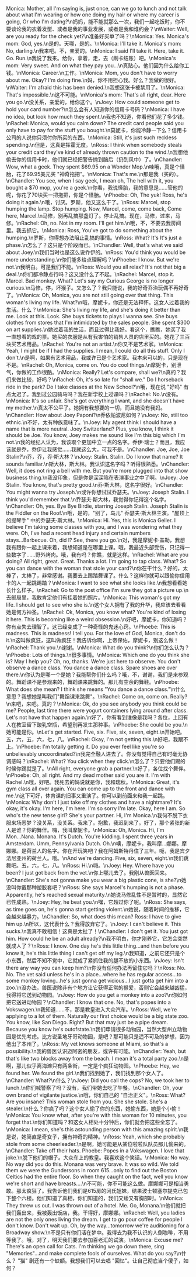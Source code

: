 Monica: Mother, all I'm saying is, just once, can we go to lunch and not talk about what I'm wearing or how one doing my hair or where my career is going, Or who I'm dating?\n妈妈，能不能就那么一次，我们一起吃饭时，你不要谈论我的衣着发型、或者是我的事业发展，或者是我和谁约会？\nWaiter: Well, are you ready for the check yet?\n准备好买单了吗？\nMonica: Yes. Monica's mom: God, yes.\n是的。天哪，是的。\nMonica: I'll take it. Monica's mom: No, darling.\n我来吧。不，亲爱的。\nMonica: I said I'll take it. Here, take it. Go. Run.\n我说了我来。给你，拿着，走，去（刷卡结账）吧。\nMonica's mom: Very sweet. And on what they pay you...\n真贴心。他们因为什么给你工钱。\nMonica: Career.\n工作。\nMonica: Mom, you don't have to worry about me. Okay? I'm doing fine.\n妈，你不用担心我。好么？我做的很好。\nWaiter: I'm afraid this has been denied.\n我想这张卡被禁用了。\nMonica: That's impossible.\n这不可能。\nMonica's mom: That's all right, dear. Here you go.\n没关系，亲爱的，给你这个。\nJoey: How could someone get to hold your card number?\n怎么会有人知道你的信用卡号码？\nMonica: I have no idea, but look how much they spent.\n我也不知道，你看他们花了多少钱。\nRachel: Monica, would you calm down? The credit card people said you only have to pay for the stuff you bought.\n莫妮卡，你能冷静一下么？信用卡公司的人说你只须付你所买的东西。\nMonica: Still, it's just such reckless spending.\n但是，这真是挥霍无度。\nRoss: I think when somebody steals your credit card they've kind of already thrown caution to the wind.\n我想他偷去你的信用卡时，他们就已经把警告抛到脑后（扔到风中）了。\nChandler: Wow, what a geek. They spent $69.95 on a Wonder Mop.\n哇哦，真是个怪胎，花了69.95美元买 "神奇拖把"。\nMonica: That's me.\n那是我（买的）。\nChandler: You see, when I say geek, I mean oh, The hell with it, you bought a $70 mop, you're a geek.\n你看，我说怪胎，我的意思是……管他的呢，你花了70块买一把拖把，你是个怪胎。\nPhoebe: Oh, The yuk! Ross, he's doing it again.\n哦，讨厌。罗斯，他又这么干了。\nRoss: Marcel, stop humping the lamp. Stop humping. Now, Marcel, come, come back, Come here, Marcel.\n马修，别再乱搞那盏灯了。停止乱搞。现在，马修，过来，马修。\nRachel: Oh, no. Not in my room. I'll get him.\n哦，不，不要去我房间里。我去抓它。\nMonica: Ross, You've got to do something about the humping.\n罗斯，你得想办法阻止乱搞的事情。\nRoss: What? It's It's just a phase.\n怎么了？这只是个阶段而已。\nChandler: Well, that's what we said about Joey.\n我们当时也是这么说乔伊的。\nRoss: You'd think you would be more understanding.\n你们能多给点理解吗？\nPhoebe: I know. But we're not.\n我明白。可是我们不能。\nRoss: Would you all relax? It's not that big a deal.\n你们都冷静点行吗？这又没什么了不起。\nRachel: Marcel, stop it. Marcel. Bad monkey. What? Let's say my Curious George is no longer curious.\n马修，停，坏猴子。又怎么了？我只能说，我的好奇乔治玩偶不再好奇了。\nMonica: Oh, Monica, you are not still going over that thing. This woman's living my life. What?\n哦，摩妮卡，你还是无法释怀。这女人过着我的生活。什么？\nMonica: She's living my life, and she's doing it better than me. Look at this. Look. She buys tickets to plays I wanna see. She buys clothes from stores that I'm intimidated by the sales people. She spent $300 on art supplies.\n她过着我的生活，而且过得比我好。看这个，瞧瞧，她买了我一直想看的戏的票。她买的衣服是从有我害怕的销售人员的店里买的。她花了三百块买艺术用品。\nRachel: You're not an artist.\n你又不是艺术家。\nMonica: Yeah, I might be if I had the supplies. I mean, I could do all this stuff. Only I don't.\n是啊，如果有艺术用品，我或许已是个艺术家。我本来可以的，只是现在不是。\nRachel: Oh, Monica, come on. You do cool things.\n摩妮卡，别泄气，你做的工作很酷。\nMonica: Really? Let's compare, shall we?\n真的？我们来做比较，好吗？\nRachel: Oh, it's so late for "shall we." Do I horseback ride in the park? Do I take classes at the New School?\n哦，现在说 "好吗" 有点太迟了。我到过公园骑马吗？我在新学校上过课吗？\nRachel: No.\n没有。\nMonica: It's so unfair. She's got everything I want, and she doesn't have my mother.\n真太不公平了。她拥有我想要的一切，而且她没有我妈。\nChandler: How about Joey Paponi?\n乔依帕波尼如何？\nJoey: No, still too ethnic.\n不好，太有种族意味了。\nJoey: My agent think I should have a name that is more neutral. Joey Switzerland? Plus, you know, I think it should be Joe. You know, Joey makes me sound like I'm this big which I'm not.\n我的经纪人认为，我该取个更加中立一点的名字。乔伊·瑞士？而且，我应该就是乔，乔伊让我感觉……我就这么大，可我不是。\nChandler: Joe, Joe, Joe Stalin?\n乔，乔，乔·斯大林？\nJoey: Stalin. Stalin. Do I know that name? It sounds familiar.\n斯大林，斯大林。我认识这名字吗？听得很熟悉。\nChandler: Well, it does not ring a bell with me. But you're more plugged into that show business thing.\n我没印象，但是你是深深陷在表演事业之中了啊。\nJoey: Joe Stalin. You know, that's pretty good.\n乔·斯大林，这名字很好。\nChandler: You might wanna try Joseph.\n或许你想试试乔瑟夫。\nJoey: Joseph Stalin. I think you'd remember that.\n乔瑟夫·斯大林，我觉得你记得这个名字。\nChandler: Oh, yes. Bye Bye Birdie, starring Joseph Stalin. Joseph Stalin is the Fiddler on the Roof.\n哦，是的，"别了，鸟儿" 乔瑟夫·斯大林主演。"屋顶上的提琴手" 中的乔瑟夫·斯大林。\nMonica: Hi. Yes, this is Monica Geller. I believe I'm taking some classes with you, and I was wondering what they were. Oh, I've had a recent head injury and certain numbers stays...Barbecue. Oh, did l? See, there you go.\n对，我是摩妮卡·盖勒，我想我有跟你一起上课来着，我想知道是在哪里上课。哦，我最近头部受伤，只记得一些数字了……野外烤肉。哦，我有吗？你瞧，就是这样。\nRachel: What are you doing? All right, great. Great. Thanks a lot. I'm going to tap class. What? So you can dance with the woman that stole your card?\n你在干什么？好的，太棒了，太棒了，非常感谢。我要去上踢踏舞课了。什么？这样你就可以跟偷你信用卡的人一起跳踢踏？\nMonica: I want to see what she looks like.\n我想看看她长什么样子。\nRachel: Go to the post office I'm sure they got a picture up.\n去邮局里，我敢肯定他们有挂着她的照片。\nMonica: This woman's got my life. I should get to see who she is.\n这个女人拥有了我的升华，我应该去看看她是何方神圣。\nRachel: Ok, Monica, you know what? You're kind of losing it here. This is becoming like a weird obsession.\n好吧，摩妮卡，你知道吗？你有点失去理智了。这已经变成了一种奇怪的鬼迷心窍。\nPhoebe: This is madness. This is madness! I tell you. For the love of God, Monica, don't do it.\n这叫做疯狂，这叫做疯狂！我告诉你啊，上帝保佑，摩妮卡，别这么做！\nRachel: Thank you.\n谢谢。\nMonica: What do you think?\n你们怎么认为？\nPhoebe: Lots of things.\n很多事情。\nMonica: Which one do you think she is? May I help you? Oh, no, thanks. We're just here to observe. You don't observe a dance class. You dance a dance class. Spare shoes are over there.\n你认为是哪一个是她？我能帮你们什么吗？哦，不，谢谢，我们是来参观的。舞蹈课不是参观来的，舞蹈课来跳舞的。那儿有空余的舞鞋。\nPhoebe: What does she mean? I think she means "You dance a dance class."\n什么意思？我想她是叫我们"舞蹈课来跳舞"。\nRachel: Come on, come on. Really?\n来吧，来吧。真的？\nMonica: Ok, do you see anybody you think could be me? People, last time there were yogurt containers lying around after class. Let's not have that happen again.\n好了，你有看到谁像是我吗？各位，上回有人在教室留下酸乳空瓶，希望别再发生那种事。\nPhoebe: She could be you.\n她可能是你。\nLet's get started. Five, six. Five, six, seven, eight.\n开始吧。五，六，五，六，七，八。\nRachel: Okay, I'm not getting this.\n好吧，我跟不上。\nPhoebe: I'm totally getting it. Do you ever feel like you're so unbelievably uncoordinated?\n我完全融人进去了。你没有觉得自己有时毫无协调感吗？\nRachel: What? You click when they click.\n怎么了？只要他们踢的时候你踢就是了。\nAll right, everyone grab a partner.\n好了，各位找个舞伴。\nPhoebe: Oh, all right. And my dead mother said you are it. I'm with Rachel.\n哦，好吧。我死去的妈说就是你，我和瑞秋。\nMonica: Great, it's gym class all over again. You can come up to the front and dance with me.\n这下可好，体育课的旧事又重演了。你可以到前面来和我一起跳。\nMonica: Why don't I just take off my clothes and have a nightmare? It's okay, it's okay. I'm here, I'm here. I'm so sorry I'm late. Okay, here I am. So who's the new tense girl? She's your partner. Hi, I'm Monica.\n我何不脱下衣服来场恶梦？没关系，没关系。我来了。抱歉，我迟到来了。好了，那个紧张的新人是谁？你的舞伴。嗨，我叫摩妮卡。\nMonica: Oh, Monica. Hi, I'm Mon...Nana. Monana. It's Dutch. You're kidding. I spent three years in Amsterdam. Umm, Pennsylvania Dutch. Oh.\n噢，摩妮卡，我叫摩…娜娜。摩娜娜。是荷兰人的名字。你在开玩笑吧？我在阿姆斯特丹住了三年。呃，我是宾夕法尼亚州的荷兰人。哦。\nAnd we're dancing. Five, six, seven, eight.\n我们跳舞吧。五，六，七，八。\nRoss: Hi.\n嗨。\nJoey: Hey. Where have you been? I just got back from the vet.\n你上哪儿去了。我刚从兽医回来。\nChandler: She's not gonna make you wear a big plastic cone, is she?\n她没叫你戴那种塑胶套吧？\nRoss: She says Marcel's humping is not a phase. Apparently, he's reached sexual maturity.\n她说马修乱性不是暂时的，显然它已性成熟。\nJoey: Hey, he beat you.\n嘿，它超过你了呢。\nRoss: She says, as time goes on, he's gonna start getting violent.\n她说，随着时间的推移，它会越来越暴力。\nChandler: So, what does this mean? Ross: I have to give him up.\n所以，这代表什么？我得放弃它了。\nJoey: I can't believe it. This sucks.\n我真不敢相信！这真是太扯了！\nChandler: I don't get it. You just got him. How could he be an adult already?\n我不明白，你才刚养它，它怎会突然就成人了？\nRoss: I know. One day he's this little thing...and then before you know it, he's this little thing I can't get off my leg.\n我知道，之前它还只是个小东西，然后不知不觉中，它就成了紧抓住我的腿不放的小东西。\nJoey: Isn't there any way you can keep him?\n你没有任何办法再留住它吗？\nRoss: No. No. The vet said unless he's in a place...where he has regular access...to some monkey loving...he's just gonna get vicious...I just gotta get him into a zoo.\n没办法，兽医说除非有个地方让它获得正常的猴爱，否则它会越来越凶猛，我得将它送到动物园。\nJoey: How do you get a monkey into a zoo?\n你如何把它送进动物园？\nChandler: I know that one. No, that's popes into a Vokswagen.\n我知道……不，那是教皇进入大众汽车。\nRoss: Well, we're applying to a lot of them. Naturally our first choice would be a big state zoo. You know, like San Diego. Right? But that may just be a pipe dream. Because you know he's outofstate.\n我们申请很多动物园，当然大型州立动物园是优先考虑。比方说圣地牙哥动物园，是吧？那可能只是遥不可及的梦想，因为他出了本州了。\nRoss: My vet knows someone at Miami, so that's a possibility.\n我的兽医认识迈阿密的朋友，或许有可能。\nChandler: Yeah, but that's like two blocks away from the beach. I mean it's a total party zoo.\n是啊，那儿似乎离海滩只有两条街，一定是个疯狂动物园。\nPhoebe: Hey, we found her. We found the girl.\n我们找到她了，我们找到那个女人了。\nChandler: What?\n什么？\nJoey: Did you call the cops? No, we took her to lunch.\n你们喊警察了吗？没有，我们带她去吃了午餐。\nChandler: Oh, your own brand of vigilante justice.\n哦，你们自己的 "自治正义"。\nRoss: What? Are you insane? This woman stole from you. She she stole. She's a stealer.\n什么？你疯了吗？这个女人偷了你的东西，她偷东西，她是个小偷！\nMonica: You know what, after you're with this woman for 10 minutes, you forget that.\n你们知道吗？和这女人相处十分钟后，你们就会把这些全忘了。\nMonica: I mean, she's this astounding person with this amazing spirit.\n我是说，她简直是奇女子，拥有神奇的精神。\nRoss: Yeah, which she probably stole from some cheerleader.\n是啊，她可能是从某位啦啦队队员那儿偷来的。\nChandler: Take off their hats. Phoebe: Popes in a Vokswagen. I love that joke.\n脱下他们的帽子。大众车上的教皇。我喜欢这个笑话。\nMonica: No way. No way did you do this. Monana was very brave. It was so wild. We told them we were the Gundersons in room 615...only to find out the Boston Celtics had the entire floor. So when they caught on the fact, well you know we're short and have breasts....\n不可能，你不可能这么做。摩娜娜可是相当勇敢。那太疯狂了。我告诉他们我们是615房的冈氏姐妹，结果波士顿塞尔提克已包下整个六楼。他们知道了真相，你们知道的，我们又矮又有胸部时。\nMonica: They threw us out. I was thrown out of a hotel. Me. Go, Monana.\n他们就把我们轰出来，我被轰出饭店，我。干得好，摩娜娜。\nRachel: Well, you ladies are not the only ones living the dream. I get to go pour coffee for people I don't know. Don't wait up. Oh, by the way...tomorrow we're auditioning for a Broadway show.\n不是只有你们活在梦中。我得去为我不认识的人倒咖啡，不用等我了。哦，对了，明天我们要去参加百老汇的试演。\nMonica: Excuse me? There's an open call for Cats. I'm thinking we go down there, sing "Memories"...and make complete fools of ourselves. What do you say?\n什么？ "猫" 剧还有一个缺额。我想我们可以去唱 "回忆"。让自己彻底当个傻子，如何？
        